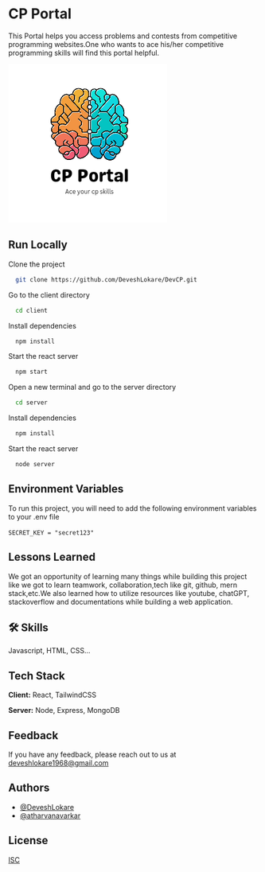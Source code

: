 # CP Portal

This Portal helps you access problems and contests from competitive
programming websites.One who wants to ace his/her competitive programming skills will find this portal helpful.

![Logo](https://github.com/DeveshLokare/DevCP/blob/main/client/public/canva1.png)

## Run Locally

Clone the project

```bash
  git clone https://github.com/DeveshLokare/DevCP.git
```

Go to the client directory

```bash
  cd client
```

Install dependencies

```bash
  npm install
```

Start the react server

```bash
  npm start
```
Open a new terminal and go to the server directory

```bash
  cd server
```

Install dependencies

```bash
  npm install
```

Start the react server

```bash
  node server
```
## Environment Variables

To run this project, you will need to add the following environment variables to your .env file

`SECRET_KEY = "secret123" `

## Lessons Learned

We got an opportunity of learning many things while building this project like we got to learn teamwork, collaboration,tech like git, github, mern stack,etc.We also learned how to utilize resources like youtube, chatGPT, stackoverflow and documentations while building a web application.


## 🛠 Skills
Javascript, HTML, CSS...

## Tech Stack

**Client:** React, TailwindCSS

**Server:** Node, Express, MongoDB
## Feedback

If you have any feedback, please reach out to us at deveshlokare1968@gmail.com

## Authors

- [@DeveshLokare](https://www.github.com/DeveshLokare)
- [@atharvanavarkar](https://www.github.com/atharvanavarkar)



## License

[ISC](https://opensource.org/license/isc-license-txt/)

